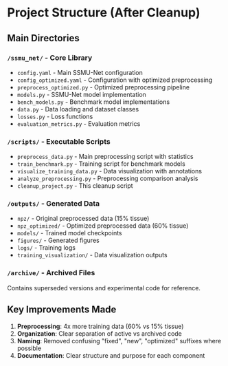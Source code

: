 # Project Structure (After Cleanup)

## Main Directories

### `/ssmu_net/` - Core Library
- `config.yaml` - Main SSMU-Net configuration
- `config_optimized.yaml` - Configuration with optimized preprocessing
- `preprocess_optimized.py` - Optimized preprocessing pipeline
- `models.py` - SSMU-Net model implementation
- `bench_models.py` - Benchmark model implementations
- `data.py` - Data loading and dataset classes
- `losses.py` - Loss functions
- `evaluation_metrics.py` - Evaluation metrics

### `/scripts/` - Executable Scripts
- `preprocess_data.py` - Main preprocessing script with statistics
- `train_benchmark.py` - Training script for benchmark models
- `visualize_training_data.py` - Data visualization with annotations
- `analyze_preprocessing.py` - Preprocessing comparison analysis
- `cleanup_project.py` - This cleanup script

### `/outputs/` - Generated Data
- `npz/` - Original preprocessed data (15% tissue)
- `npz_optimized/` - Optimized preprocessed data (60% tissue)
- `models/` - Trained model checkpoints
- `figures/` - Generated figures
- `logs/` - Training logs
- `training_visualization/` - Data visualization outputs

### `/archive/` - Archived Files
Contains superseded versions and experimental code for reference.

## Key Improvements Made
1. **Preprocessing**: 4x more training data (60% vs 15% tissue)
2. **Organization**: Clear separation of active vs archived code
3. **Naming**: Removed confusing "fixed", "new", "optimized" suffixes where possible
4. **Documentation**: Clear structure and purpose for each component
